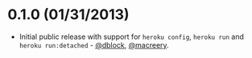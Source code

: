 0.1.0 (01/31/2013)
==================

* Initial public release with support for `heroku config`, `heroku run` and `heroku run:detached` - [@dblock](https://github.com/dblock), [@macreery](https://github.com/macreery).
